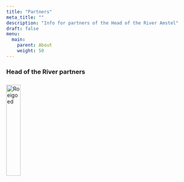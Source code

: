 ```yaml
---
title: "Partners"
meta_title: ""
description: "Info for partners of the Head of the River Amstel"
draft: false
menu:
  main:
    parent: About
    weight: 50
---
```

### Head of the River partners
<div class="lg:col-10 mb-0 mt-0 text-center">
  <a href="https://www.roeigoed.nl" target="_blank"><img src="/images/logos/RG_Final_A _500w.png" caption="" alt="Roeigoed"
    class="bg-transparent dark:bg-white p-px"
    style="min-width:150px; width: 25%; display: block;  position:relative; margin-top: 25px;"></a>
</div>

